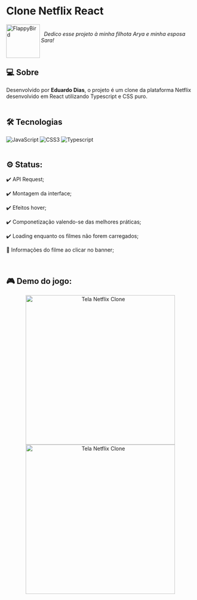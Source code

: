 # Clone Netflix React
<img align="left" alt="FlappyBird" src="https://upload.wikimedia.org/wikipedia/commons/thumb/7/75/Netflix_icon.svg/768px-Netflix_icon.svg.png" width="90" height="90">
<br>&nbsp
<i>Dedico esse projeto à minha filhota Arya e minha esposa Sara!</i><br><br><br>

## 💻 Sobre

Desenvolvido por <b>Eduardo Dias</b>, o projeto é um clone da plataforma Netflix desenvolvido em React utilizando Typescript e CSS puro. <br><br>

## 🛠 Tecnologias

![JavaScript](https://img.shields.io/badge/react-%23323330.svg?style=for-the-badge&logo=react&logoColor=%23F7DF1E)
![CSS3](https://img.shields.io/badge/css3-%231572B6.svg?style=for-the-badge&logo=css3&logoColor=white)
![Typescript](https://img.shields.io/badge/typescript-%23E34F26.svg?style=for-the-badge&logo=typescript&logoColor=white)
<br><br>

## ⚙ Status:

:heavy_check_mark: API Request;
 
:heavy_check_mark: Montagem da interface;
  
:heavy_check_mark: Efeitos hover;

:heavy_check_mark: Componetização valendo-se das melhores práticas;

:heavy_check_mark: Loading enquanto os filmes não forem carregados;

:hammer: Informações do filme ao clicar no banner;

<br>

##  :video_game: Demo do jogo:

<p align="center">
  <img alt="Tela Netflix Clone" src="./imgs-game/jogo2.PNG" height=400/>
  <img alt="Tela Netflix Clone" src="./imgs-game/jogo1.PNG" height=400/>
</p><br><br>
